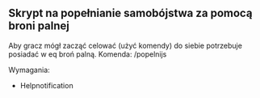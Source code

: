 ## Skrypt na popełnianie samobójstwa za pomocą broni palnej ##
Aby gracz mógł zacząć celować (użyć komendy) do siebie potrzebuje posiadać w eq broń palną.
Komenda: /popelnijs

Wymagania:
- Helpnotification
